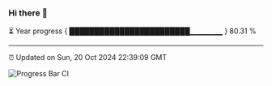 ### Hi there 👋

⏳ Year progress { ████████████████████████▁▁▁▁▁▁ } 80.31 %

---

⏰ Updated on Sun, 20 Oct 2024 22:39:09 GMT

![Progress Bar CI](https://github.com/IshwaranRudhara/GIT-ACTION/workflows/Progress%20Bar%20CI/badge.svg)
